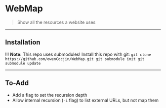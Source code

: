 # WebMap
> Show all the resources a website uses

---

## Installation
!!! **Note:** This repo uses submodules!
Install this repo with git:
`git clone https://github.com/owenCocjin/WebMap.git
git submodule init
git submodule update`

---

## To-Add
- Add a flag to set the recursion depth
- Allow internal recursion (`-i` flag) to list external URLs, but not map them